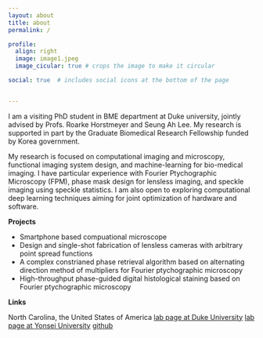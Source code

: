 ```yaml
---
layout: about
title: about
permalink: /

profile:
  align: right
  image: image1.jpeg
  image_cicular: true # crops the image to make it circular

social: true  # includes social icons at the bottom of the page


---
```








I am a visiting PhD student in BME department at Duke university, jointly advised by Profs. Roarke Horstmeyer and Seung Ah Lee. My research is supported in part by the Graduate Biomedical Research Fellowship funded by Korea government.

My research is focused on computational imaging and microscopy, functional imaging system design, and machine-learning for bio-medical imaging. I have particular experience with Fourier Ptychographic Microscopy (FPM), phase mask design for lensless imaging, and speckle imaging using speckle statistics. I am also open to exploring computational deep learning techniques aiming for joint optimization of hardware and software.

**Projects**

- Smartphone based compuational microscope
- Design and single-shot fabrication of lensless cameras with arbitrary point spread functions
- A complex constrianed phase retrieval algorithm based on alternating direction method of multipliers for Fourier ptychographic microscopy
- High-throughput phase-guided digital histological staining based on Fourier ptychographic microscopy

**Links**

North Carolina, the United States of America
[lab page at Duke University](https://sites.google.com/oisl.me/oisl/)
[lab page at Yonsei University](http://horstmeyer.pratt.duke.edu/)
[github](https://github.com/kyungchullee)


